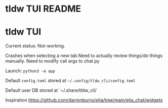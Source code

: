 # tldw TUI README

# tldw TUI

Current status: Not-working.

Crashes when selecting a new tab.Need to actually review things/do things manually.
Need to modify call args to chat.py

Launch: `python3 -m app`


Default `config.toml` stored at `~/.config/tldw_cli/config.toml`

Default user DB stored at `~/.share/tldw_cli/


Inspiration
https://github.com/darrenburns/elia/tree/main/elia_chat/widgets
